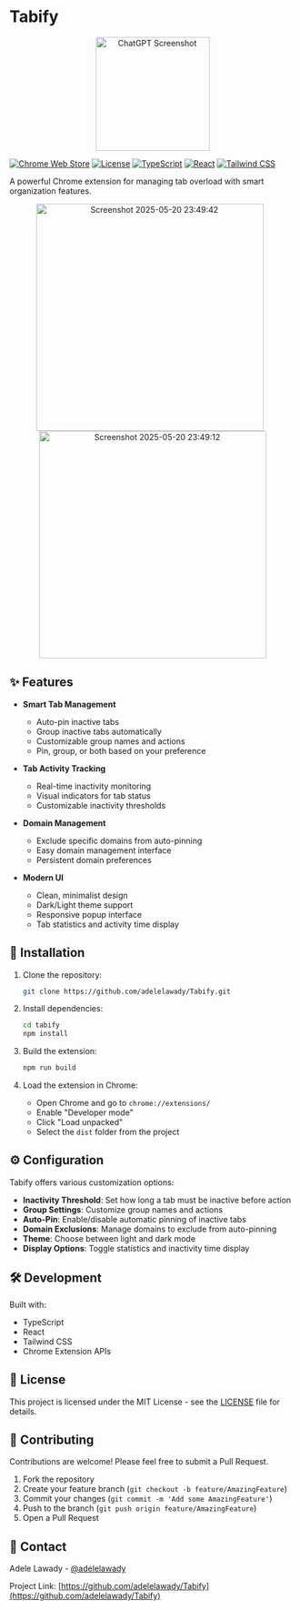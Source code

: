 # Tabify 

<p align="center">
  <img 
    src="https://github.com/user-attachments/assets/3b37dd6b-b66c-4f1a-966d-f736fb99e63d" 
    alt="ChatGPT Screenshot" 
    width="200"
  />
</p>






[![Chrome Web Store](https://img.shields.io/chrome-web-store/v/lhjkicgccjndmgfjcnfheflfhnfihamf?color=4285f4&label=Chrome%20Web%20Store&logo=google-chrome&logoColor=white)](https://chrome.google.com/webstore/detail/lhjkicgccjndmgfjcnfheflfhnfihamf)
[![License](https://img.shields.io/github/license/adelelawady/tabify?color=blue)](LICENSE)
[![TypeScript](https://img.shields.io/badge/TypeScript-007ACC?style=flat&logo=typescript&logoColor=white)](https://www.typescriptlang.org/)
[![React](https://img.shields.io/badge/React-20232A?style=flat&logo=react&logoColor=61DAFB)](https://reactjs.org/)
[![Tailwind CSS](https://img.shields.io/badge/Tailwind_CSS-38B2AC?style=flat&logo=tailwind-css&logoColor=white)](https://tailwindcss.com/)

A powerful Chrome extension for managing tab overload with smart organization features.








<div align="center">
  <img 
    src="https://github.com/user-attachments/assets/a0bf5be2-abbc-4813-ab11-1bc248d8179f" 
    alt="Screenshot 2025-05-20 23:49:42" 
    width="400"
    style="margin-right: 10px;"
  />
  <img 
    src="https://github.com/user-attachments/assets/3685431b-abd6-4a4c-bfc2-2f782207fda0" 
    alt="Screenshot 2025-05-20 23:49:12" 
    width="400"
  />
</div>






## ✨ Features

- **Smart Tab Management**
  - Auto-pin inactive tabs
  - Group inactive tabs automatically
  - Customizable group names and actions
  - Pin, group, or both based on your preference

- **Tab Activity Tracking**
  - Real-time inactivity monitoring
  - Visual indicators for tab status
  - Customizable inactivity thresholds

- **Domain Management**
  - Exclude specific domains from auto-pinning
  - Easy domain management interface
  - Persistent domain preferences

- **Modern UI**
  - Clean, minimalist design
  - Dark/Light theme support
  - Responsive popup interface
  - Tab statistics and activity time display

## 🚀 Installation

1. Clone the repository:
   ```bash
   git clone https://github.com/adelelawady/Tabify.git
   ```

2. Install dependencies:
   ```bash
   cd tabify
   npm install
   ```

3. Build the extension:
   ```bash
   npm run build
   ```

4. Load the extension in Chrome:
   - Open Chrome and go to `chrome://extensions/`
   - Enable "Developer mode"
   - Click "Load unpacked"
   - Select the `dist` folder from the project

## ⚙️ Configuration

Tabify offers various customization options:

- **Inactivity Threshold**: Set how long a tab must be inactive before action
- **Group Settings**: Customize group names and actions
- **Auto-Pin**: Enable/disable automatic pinning of inactive tabs
- **Domain Exclusions**: Manage domains to exclude from auto-pinning
- **Theme**: Choose between light and dark mode
- **Display Options**: Toggle statistics and inactivity time display

## 🛠️ Development

Built with:
- TypeScript
- React
- Tailwind CSS
- Chrome Extension APIs

## 📝 License

This project is licensed under the MIT License - see the [LICENSE](LICENSE) file for details.

## 🤝 Contributing

Contributions are welcome! Please feel free to submit a Pull Request.

1. Fork the repository
2. Create your feature branch (`git checkout -b feature/AmazingFeature`)
3. Commit your changes (`git commit -m 'Add some AmazingFeature'`)
4. Push to the branch (`git push origin feature/AmazingFeature`)
5. Open a Pull Request

## 📧 Contact

Adele Lawady - [@adelelawady](https://github.com/adelelawady)

Project Link: [https://github.com/adelelawady/Tabify](https://github.com/adelelawady/Tabify)
